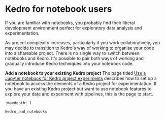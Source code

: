 # Kedro for notebook users


If you are familiar with notebooks, you probably find their liberal development environment perfect for exploratory data analysis and experimentation.

As project complexity increases, particularly if you work collaboratively, you may decide to transition to Kedro's way of working to organise your code into a shareable project. There is no single way to switch between notebooks and Kedro. It's possible to pair both ways of working and gradually introduce Kedro techniques into your notebook code.

**Add a notebook to your existing Kedro project**
The page titled [Use a Jupyter notebook for Kedro project experiments](./kedro_and_notebooks.md) describes how to set up a notebook to access the elements of a Kedro project for experimentation. If you have an existing Kedro project but want to use notebook features to explore your data and experiment with pipelines, this is the page to start.

```{toctree}
:maxdepth: 1

kedro_and_notebooks
```
